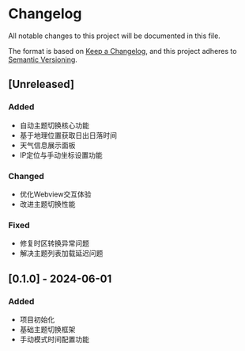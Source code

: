 # Changelog

All notable changes to this project will be documented in this file.

The format is based on [Keep a Changelog](https://keepachangelog.com/en/1.0.0/),
and this project adheres to [Semantic Versioning](https://semver.org/spec/v2.0.0.html).

## [Unreleased]

### Added
- 自动主题切换核心功能
- 基于地理位置获取日出日落时间
- 天气信息展示面板
- IP定位与手动坐标设置功能

### Changed
- 优化Webview交互体验
- 改进主题切换性能

### Fixed
- 修复时区转换异常问题
- 解决主题列表加载延迟问题

## [0.1.0] - 2024-06-01

### Added
- 项目初始化
- 基础主题切换框架
- 手动模式时间配置功能